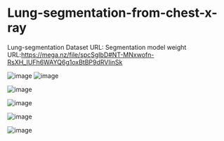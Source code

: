 # Lung-segmentation-from-chest-x-ray
 
Lung-segmentation Dataset URL:
Segmentation model weight URL:https://mega.nz/file/spcSgIbD#NT-MNxwofn-RsXH_IUFh6WAYQ6g1oxBtBP9dRVIinSk





![image](https://github.com/wade0125/Lung-segmentation-from-chest-x-ray/blob/main/img/show_data_0.png)
![image](https://github.com/wade0125/Lung-segmentation-from-chest-x-ray/blob/main/img/show_data_1.png)


![image](https://github.com/wade0125/Lung-segmentation-from-chest-x-ray/blob/main/img/Training_history%20SEGNET.png)

![image](https://github.com/wade0125/Lung-segmentation-from-chest-x-ray/blob/main/img/SEGNET_predict.png)

![image](https://github.com/wade0125/Lung-segmentation-from-chest-x-ray/blob/main/img/Training_history%20UNET.png)

![image](https://github.com/wade0125/Lung-segmentation-from-chest-x-ray/blob/main/img/UNET_predict.png)